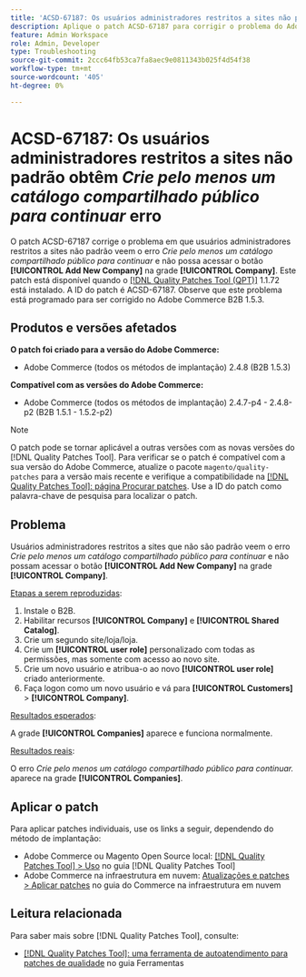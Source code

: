 ```yaml
---
title: 'ACSD-67187: Os usuários administradores restritos a sites não padrão obtêm *Crie pelo menos um catálogo compartilhado público para continuar* erro'
description: Aplique o patch ACSD-67187 para corrigir o problema do Adobe Commerce, em que os usuários administradores restritos a sites não padrão veem o erro "Crie pelo menos um catálogo compartilhado público para continuar" e não podem acessar o botão "Adicionar nova empresa" na grade Empresa.
feature: Admin Workspace
role: Admin, Developer
type: Troubleshooting
source-git-commit: 2ccc64fb53ca7fa8aec9e0811343b025f4d54f38
workflow-type: tm+mt
source-wordcount: '405'
ht-degree: 0%

---
```



# ACSD-67187: Os usuários administradores restritos a sites não padrão obtêm *Crie pelo menos um catálogo compartilhado público para continuar* erro

O patch ACSD-67187 corrige o problema em que usuários administradores restritos a sites não padrão veem o erro *Crie pelo menos um catálogo compartilhado público para continuar* e não possa acessar o botão **[!UICONTROL Add New Company]** na grade **[!UICONTROL Company]**. Este patch está disponível quando o [[!DNL Quality Patches Tool (QPT)]](/help/tools/quality-patches-tool/quality-patches-tool-to-self-serve-quality-patches.md) 1.1.72 está instalado. A ID do patch é ACSD-67187. Observe que este problema está programado para ser corrigido no Adobe Commerce B2B 1.5.3.

## Produtos e versões afetados

**O patch foi criado para a versão do Adobe Commerce:**

* Adobe Commerce (todos os métodos de implantação) 2.4.8 (B2B 1.5.3)

**Compatível com as versões do Adobe Commerce:**

* Adobe Commerce (todos os métodos de implantação) 2.4.7-p4 - 2.4.8-p2 (B2B 1.5.1 - 1.5.2-p2)

>[!NOTE]
>
>O patch pode se tornar aplicável a outras versões com as novas versões do [!DNL Quality Patches Tool]. Para verificar se o patch é compatível com a sua versão do Adobe Commerce, atualize o pacote `magento/quality-patches` para a versão mais recente e verifique a compatibilidade na [[!DNL Quality Patches Tool]: página Procurar patches](https://experienceleague.adobe.com/tools/commerce-quality-patches/index.html?lang=pt-BR). Use a ID do patch como palavra-chave de pesquisa para localizar o patch.

## Problema

Usuários administradores restritos a sites que não são padrão veem o erro *Crie pelo menos um catálogo compartilhado público para continuar* e não possam acessar o botão **[!UICONTROL Add New Company]** na grade **[!UICONTROL Company]**.

<u>Etapas a serem reproduzidas</u>:

1. Instale o B2B.
1. Habilitar recursos **[!UICONTROL Company]** e **[!UICONTROL Shared Catalog]**.
1. Crie um segundo site/loja/loja.
1. Crie um **[!UICONTROL user role]** personalizado com todas as permissões, mas somente com acesso ao novo site.
1. Crie um novo usuário e atribua-o ao novo **[!UICONTROL user role]** criado anteriormente.
1. Faça logon como um novo usuário e vá para **[!UICONTROL Customers]** > **[!UICONTROL Company]**.

<u>Resultados esperados</u>:

A grade **[!UICONTROL Companies]** aparece e funciona normalmente.

<u>Resultados reais</u>:

O erro *Crie pelo menos um catálogo compartilhado público para continuar.* aparece na grade **[!UICONTROL Companies]**.

## Aplicar o patch

Para aplicar patches individuais, use os links a seguir, dependendo do método de implantação:

* Adobe Commerce ou Magento Open Source local: [[!DNL Quality Patches Tool] > Uso](/help/tools/quality-patches-tool/usage.md) no guia [!DNL Quality Patches Tool]
* Adobe Commerce na infraestrutura em nuvem: [Atualizações e patches > Aplicar patches](https://experienceleague.adobe.com/docs/commerce-cloud-service/user-guide/develop/upgrade/apply-patches.html?lang=pt-BR) no guia do Commerce na infraestrutura em nuvem

## Leitura relacionada

Para saber mais sobre [!DNL Quality Patches Tool], consulte:

* [[!DNL Quality Patches Tool]: uma ferramenta de autoatendimento para patches de qualidade](/help/tools/quality-patches-tool/quality-patches-tool-to-self-serve-quality-patches.md) no guia Ferramentas
